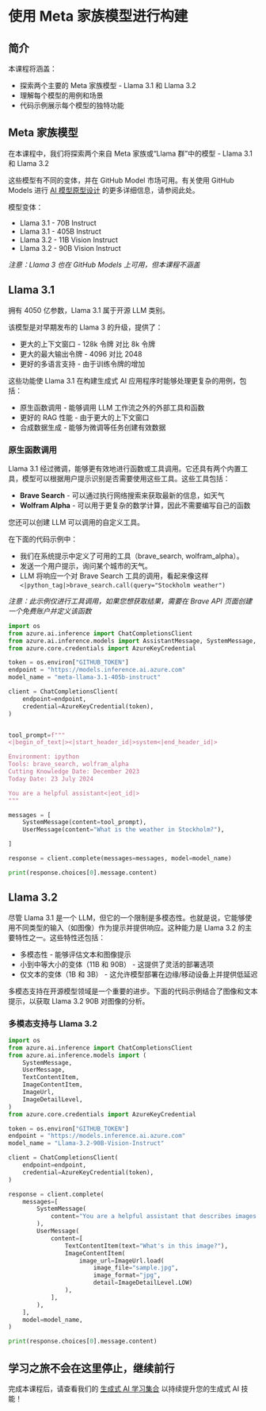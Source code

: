 # 使用 Meta 家族模型进行构建

## 简介

本课程将涵盖：

- 探索两个主要的 Meta 家族模型 - Llama 3.1 和 Llama 3.2
- 理解每个模型的用例和场景
- 代码示例展示每个模型的独特功能

## Meta 家族模型

在本课程中，我们将探索两个来自 Meta 家族或“Llama 群”中的模型 - Llama 3.1 和 Llama 3.2

这些模型有不同的变体，并在 GitHub Model 市场可用。有关使用 GitHub Models 进行 [AI 模型原型设计](https://docs.github.com/en/github-models/prototyping-with-ai-models?WT.mc_id=academic-105485-koreyst) 的更多详细信息，请参阅此处。

模型变体：
- Llama 3.1 - 70B Instruct
- Llama 3.1 - 405B Instruct
- Llama 3.2 - 11B Vision Instruct
- Llama 3.2 - 90B Vision Instruct

*注意：Llama 3 也在 GitHub Models 上可用，但本课程不涵盖*

## Llama 3.1

拥有 4050 亿参数，Llama 3.1 属于开源 LLM 类别。

该模型是对早期发布的 Llama 3 的升级，提供了：

- 更大的上下文窗口 - 128k 令牌 对比 8k 令牌
- 更大的最大输出令牌 - 4096 对比 2048
- 更好的多语言支持 - 由于训练令牌的增加

这些功能使 Llama 3.1 在构建生成式 AI 应用程序时能够处理更复杂的用例，包括：
- 原生函数调用 - 能够调用 LLM 工作流之外的外部工具和函数
- 更好的 RAG 性能 - 由于更大的上下文窗口
- 合成数据生成 - 能够为微调等任务创建有效数据

### 原生函数调用

Llama 3.1 经过微调，能够更有效地进行函数或工具调用。它还具有两个内置工具，模型可以根据用户提示识别是否需要使用这些工具。这些工具包括：

- **Brave Search** - 可以通过执行网络搜索来获取最新的信息，如天气
- **Wolfram Alpha** - 可以用于更复杂的数学计算，因此不需要编写自己的函数

您还可以创建 LLM 可以调用的自定义工具。

在下面的代码示例中：

- 我们在系统提示中定义了可用的工具（brave_search, wolfram_alpha）。
- 发送一个用户提示，询问某个城市的天气。
- LLM 将响应一个对 Brave Search 工具的调用，看起来像这样 `<|python_tag|>brave_search.call(query="Stockholm weather")`

*注意：此示例仅进行工具调用，如果您想获取结果，需要在 Brave API 页面创建一个免费账户并定义该函数*

```python 
import os
from azure.ai.inference import ChatCompletionsClient
from azure.ai.inference.models import AssistantMessage, SystemMessage, UserMessage
from azure.core.credentials import AzureKeyCredential

token = os.environ["GITHUB_TOKEN"]
endpoint = "https://models.inference.ai.azure.com"
model_name = "meta-llama-3.1-405b-instruct"

client = ChatCompletionsClient(
    endpoint=endpoint,
    credential=AzureKeyCredential(token),
)


tool_prompt=f"""
<|begin_of_text|><|start_header_id|>system<|end_header_id|>

Environment: ipython
Tools: brave_search, wolfram_alpha
Cutting Knowledge Date: December 2023
Today Date: 23 July 2024

You are a helpful assistant<|eot_id|>
"""

messages = [
    SystemMessage(content=tool_prompt),
    UserMessage(content="What is the weather in Stockholm?"),

]

response = client.complete(messages=messages, model=model_name)

print(response.choices[0].message.content)
```

## Llama 3.2

尽管 Llama 3.1 是一个 LLM，但它的一个限制是多模态性。也就是说，它能够使用不同类型的输入（如图像）作为提示并提供响应。这种能力是 Llama 3.2 的主要特性之一。这些特性还包括：

- 多模态性 - 能够评估文本和图像提示
- 小到中等大小的变体（11B 和 90B） - 这提供了灵活的部署选项
- 仅文本的变体（1B 和 3B） - 这允许模型部署在边缘/移动设备上并提供低延迟

多模态支持在开源模型领域是一个重要的进步。下面的代码示例结合了图像和文本提示，以获取 Llama 3.2 90B 对图像的分析。

### 多模态支持与 Llama 3.2

```python 
import os
from azure.ai.inference import ChatCompletionsClient
from azure.ai.inference.models import (
    SystemMessage,
    UserMessage,
    TextContentItem,
    ImageContentItem,
    ImageUrl,
    ImageDetailLevel,
)
from azure.core.credentials import AzureKeyCredential

token = os.environ["GITHUB_TOKEN"]
endpoint = "https://models.inference.ai.azure.com"
model_name = "Llama-3.2-90B-Vision-Instruct"

client = ChatCompletionsClient(
    endpoint=endpoint,
    credential=AzureKeyCredential(token),
)

response = client.complete(
    messages=[
        SystemMessage(
            content="You are a helpful assistant that describes images in details."
        ),
        UserMessage(
            content=[
                TextContentItem(text="What's in this image?"),
                ImageContentItem(
                    image_url=ImageUrl.load(
                        image_file="sample.jpg",
                        image_format="jpg",
                        detail=ImageDetailLevel.LOW)
                ),
            ],
        ),
    ],
    model=model_name,
)

print(response.choices[0].message.content)
```

## 学习之旅不会在这里停止，继续前行

完成本课程后，请查看我们的 [生成式 AI 学习集合](https://aka.ms/genai-collection?WT.mc_id=academic-105485-koreyst) 以持续提升您的生成式 AI 技能！

